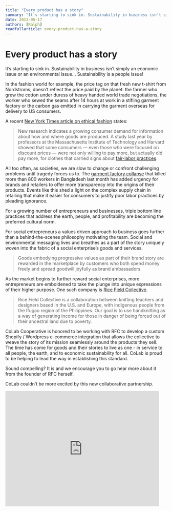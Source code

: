 ```yaml
---
title: "Every product has a story"
summary: "It's starting to sink in. Sustainability in business isn't simply an economic issue or an environmental issue. Sustainability is a people issue!"
date: 2013-05-17
authors: [Ralph]
readfullarticle: every-product-has-a-story
---
```


# Every product has a story

It’s starting to sink in. Sustainability in business isn’t simply an economic issue or an environmental issue… Sustainability is a people issue!

In the fashion world for example, the price tag on that fresh new t-shirt from Nordstroms, doesn’t reflect the price paid by the planet: the farmer who grew the cotton under duress of heavy handed world trade negotiations, the worker who sewed the seams after 14 hours at work in a stifling garment factory or the carbon gas emitted in carrying the garment overseas for delivery to US consumers.

A recent [New York Times article on ethical fashion](http://www.google.com/url?q=http%3A%2F%2Fwww.nytimes.com%2F2013%2F05%2F09%2Fbusiness%2Fglobal%2Ffair-trade-movement-extends-to-clothing.html%3Fpagewanted%3D2%26_r%3D0&sa=D&sntz=1&usg=AFQjCNHT7nemK9SDKgVH67Qt96k_hC2KWw) states:

> New research indicates a growing consumer demand for information about how and where goods are produced. A study last year by professors at the Massachusetts Institute of Technology and Harvard showed that some consumers — even those who were focused on discount prices — were not only willing to pay more, but actually did pay more, for clothes that carried signs about [fair-labor practices](http://www.google.com/url?q=http%3A%2F%2Fpapers.ssrn.com%2Fsol3%2Fpapers.cfm%3Fabstract_id%3D2062435%26download%3Dyes&sa=D&sntz=1&usg=AFQjCNHFeXGIJuk2sBo4dMxVhM1CQE1hhQ).

All too often, as societies, we are slow to change or confront challenging problems until tragedy forces us to. The [garment factory collapse](http://www.google.com/url?q=http%3A%2F%2Fnews.yahoo.com%2Fbangladesh-garment-disaster-death-toll-crosses-800-122801761.html&sa=D&sntz=1&usg=AFQjCNGX5CVS1uc-lHyW8qFq_kiYucGs4A) that killed more than 800 workers in Bangladesh last month has added urgency for brands and retailers to offer more transparency into the origins of their products. Events like this shed a light on the complex supply chain in retailing that make it easier for consumers to justify poor labor practices by pleading ignorance.

For a growing number of entrepreneurs and businesses, triple bottom line practices that address the earth, people, and profitability are becoming the preferred cultural norm.

For social entrepreneurs a values driven approach to business goes further than a behind-the-scenes philosophy motivating the team.  Social and environmental messaging lives and breathes as a part of the story uniquely woven into the fabric of a social enterprise’s goods and services.

> Goods embodying progressive values as part of their brand story are rewarded in the marketplace by customers who both spend money freely and spread goodwill joyfully as brand ambassadors.

As the market begins to further reward social enterprises, more entrepreneurs are emboldened to take the plunge into unique expressions of their higher purpose.  One such company is [Rice Field Collective](http://soon.ricefield.co/).

> Rice Field Collective is a collaboration between knitting teachers and designers based in the U.S. and Europe, with indigenous people from the Ifugao region of the Philippines. Our goal is to use handknitting as a way of generating income for those in danger of being forced out of their ancestral land due to poverty.

CoLab Cooperative is honored to be working with RFC to develop a custom Shopify / Wordpress e-commerce integration that allows the collective to weave the story of its mission seamlessly around the products they sell.  The time has come for goods and their stories to live as one - in service to all people, the earth, and to economic sustainability for all. CoLab is proud to be helping to lead the way in establishing this standard.

Sound compelling? It is and we encourage you to go hear more about it from the founder of RFC herself.

CoLab couldn’t be more excited by this new collaborative partnership.

<iframe frameborder="0" height="360" src="http://www.kickstarter.com/projects/1597899565/ricefield-collective-knit-4-life/widget/video.html" width="480"></iframe>

